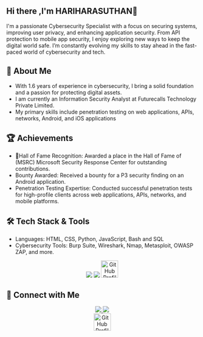 ## Hi there ,I'm HARIHARASUTHAN👋 
I'm a passionate Cybersecurity Specialist with a focus on securing systems, improving user privacy, and enhancing application security. From API protection to mobile app security, I enjoy exploring new ways to keep the digital world safe. I’m constantly evolving my skills to stay ahead in the fast-paced world of cybersecurity and tech.

## 🚀 About Me
- With 1.6 years of experience in cybersecurity, I bring a solid foundation and a passion for protecting digital assets.
- I am currently an Information Security Analyst at Futurecalls Technology Private Limited.
- My primary skills include penetration testing on web applications, APIs, networks, Android, and iOS applications
<!--
**RedEye1003/RedEye1003** is a ✨ _special_ ✨ repository because its `README.md` (this file) appears on your GitHub profile.
Here are some ideas to get you started:
- 🔭 I’m currently working on ...
- 🌱 I’m currently learning ...
- 👯 I’m looking to collaborate on ...
- 🤔 I’m looking for help with ...
- 💬 Ask me about ...
- 📫 How to reach me: ...
- 😄 Pronouns: ...
- ⚡ Fun fact: ...
-->

 ## 🏆 Achievements
 - 🌟Hall of Fame Recognition: Awarded a place in the Hall of Fame of (MSRC) Microsoft Security Response Center for outstanding contributions.
- Bounty Awarded: Received a bounty for a P3 security finding on an Android application.
- Penetration Testing Expertise: Conducted successful penetration tests for high-profile clients across web applications, APIs, networks, and mobile platforms.

## 🛠️ Tech Stack & Tools
- Languages: HTML, CSS, Python, JavaScript, Bash and SQL
- Cybersecurity Tools: Burp Suite, Wireshark, Nmap, Metasploit, OWASP ZAP, and more.
<p align="center">
    <img src="https://skillicons.dev/icons?i=linkedin" />
    <img src="https://skillicons.dev/icons?i=instagram" />
    <img src="https://cyber.comolho.com/static/img/logo.png" alt="GitHub Profile" width="45" height="45">
</p>
 
 ## 🔗 Connect with Me
<p align="center">
  <a href="https://www.linkedin.com/in/harihara-suthan">
    <img src="https://skillicons.dev/icons?i=linkedin" />
  </a>
  <a href="https://www.instagram.com/_harihara_suthan_">
    <img src="https://skillicons.dev/icons?i=instagram" />
  </a>
  <a class="socialicon github" href="https://cyber.comolho.com/user/profile/hariharasuthan918/" target="_blank" rel="author" style="display: flex; justify-content: center; align-items: center;">
                <img src="https://cyber.comolho.com/static/img/logo.png" alt="GitHub Profile" width="45" height="45">
</a>
</p>
